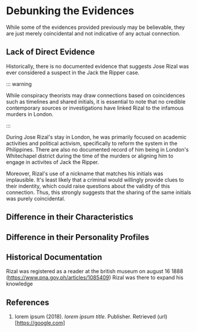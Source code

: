 # Debunking the Evidences

While some of the evidences provided previously may be believable, they are just merely coincidental and not indicative of any actual connection.

## Lack of Direct Evidence

Historically, there is no documented evidence that suggests Jose Rizal was ever considered a suspect in the Jack the Ripper case.

::: warning

While conspiracy theorists may draw connections based on coincidences such as timelines and shared initials, it is essential to note that no credible contemporary sources or investigations have linked Rizal to the infamous murders in London.

:::

During Jose Rizal's stay in London, he was primarily focused on academic activities and political activism, specifically to reform the system in the Philippines. There are also no documented record of him being in London's Whitechapel district during the time of the murders or aligning him to engage in activites of Jack the Ripper.

Moreover, Rizal's use of a nickname that matches his initials was implausible. It's least likely that a criminal would willingly provide clues to their indentity, which could raise questions about the validity of this connection. Thus, this strongly suggests that the sharing of the same initials was purely coincidental.

## Difference in their Characteristics

## Difference in their Personality Profiles

## Historical Documentation

Rizal was registered as a reader at the british museum on august 16 1888
(https://www.pna.gov.ph/articles/1085409) Rizal was there to expand his knowledge

## References

1. lorem ipsum (2018). _lorem ipsum title_. Publisher. Retrieved (url)[https://google.com]
